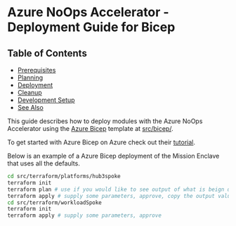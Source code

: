 # Azure NoOps Accelerator - Deployment Guide for Bicep

## Table of Contents

- [Prerequisites](#prerequisites)
- [Planning](#planning)
- [Deployment](#deployment)
- [Cleanup](#cleanup)
- [Development Setup](#development-setup)
- [See Also](#see-also)

This guide describes how to deploy modules with the Azure NoOps Accelerator using the [Azure Bicep](https://www.terraform.io/) template at [src/bicep/](../src/bicep/).

To get started with Azure Bicep on Azure check out their [tutorial](https://learn.hashicorp.com/collections/terraform/azure-get-started/).

Below is an example of a Azure Bicep deployment of the Mission Enclave that uses all the defaults.

```bash
cd src/terraform/platforms/hub3spoke
terraform init
terraform plan # use if you would like to see output of what is beign deployed
terraform apply # supply some parameters, approve, copy the output values
cd src/terraform/workloadSpoke
terraform init
terraform apply # supply some parameters, approve
```
